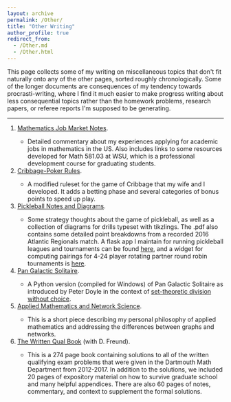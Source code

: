```yaml
---
layout: archive
permalink: /Other/
title: "Other Writing"
author_profile: true
redirect_from: 
  - /Other.md
  - /Other.html
---
```


This page collects some of my writing on miscellaneous topics that don't fit naturally onto any of the other pages, sorted roughly chronologically. Some of the longer documents are consequences of my tendency towards procrasti-writing, where I find it much easier to make progress writing about less consequential topics rather than the homework problems, research papers, or referee reports I'm supposed to be generating. 

<hr> 
<ol>

<li> <a href="Math_Job_Market_Notes.pdf">Mathematics Job Market Notes</a>.</li>
<ul> 
<li> Detailed commentary about my experiences applying for academic jobs in mathematics in the US. Also includes links to some resources developed for Math 581.03 at WSU, which is a professional development course for graduating students. </li>
</ul> 
<li><a href="cribbage_poker.pdf"> Cribbage-Poker Rules</a>.</li>
<ul><li> A modified ruleset for the game of Cribbage that my wife and I developed. It adds a betting phase and several categories of bonus points to speed up play. 
</li></ul>
<li><a href="Pickleball_Diagrams.pdf"> Pickleball Notes and Diagrams</a>.</li>
<ul><li> Some strategy thoughts about the game of pickleball, as well as a collection of diagrams for drills typeset with tikzlings.
The .pdf also contains some detailed point breakdowns from a recorded 2016 Atlantic Regionals match. 
A flask app  I maintain for running pickleball leagues and tournaments can be found <a href="http://pblapp.com"> here</a>,
and a widget for computing 
pairings for 4-24 player rotating partner round robin tournaments is <a href="http://picklebrackets.com"> here</a>.
</li></ul>
<li><a href="https://github.com/drdeford/Pan_Galactic_Solitaire"> Pan Galactic Solitaire</a>.</li>
<ul><li>A Python version (compiled for Windows) of Pan Galactic Solitaire as introduced by Peter Doyle in the context of 
<a href="https://math.dartmouth.edu/~doyle/docs/four/four.pdf">set-theoretic division without choice</a>. </li>
</ul>
<li><a href="Networks_Not_Graphs.pdf">Applied Mathematics and Network Science</a>.</li>
<ul><li>This is a short piece describing my personal philosophy of applied mathematics and addressing
the differences between graphs and networks.  </li></ul>
<li><a href="The_Written_Qual_Book.pdf">The Written Qual Book</a> (with D. Freund).</li>
<ul> <li> This is a 274 page book containing solutions to all of the written qualifying exam problems
that were given in the Dartmouth Math Department from 2012-2017. In addition to the solutions, we
included 20 pages of expository material on how to survive graduate school and many helpful appendices. There are
also 60 pages of notes, commentary, and context to supplement the formal solutions.  </li></ul> 
</ol>
